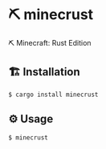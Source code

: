 # ⛏️ minecrust

⛏️ Minecraft: Rust Edition

## 🏗️ Installation

```
$ cargo install minecrust
```

## ⚙️ Usage

```
$ minecrust
```
